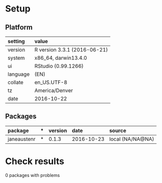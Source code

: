 # Setup

## Platform

|setting  |value                        |
|:--------|:----------------------------|
|version  |R version 3.3.1 (2016-06-21) |
|system   |x86_64, darwin13.4.0         |
|ui       |RStudio (0.99.1266)          |
|language |(EN)                         |
|collate  |en_US.UTF-8                  |
|tz       |America/Denver               |
|date     |2016-10-22                   |

## Packages

|package     |*  |version |date       |source           |
|:-----------|:--|:-------|:----------|:----------------|
|janeaustenr |*  |0.1.3   |2016-10-23 |local (NA/NA@NA) |

# Check results
0 packages with problems



